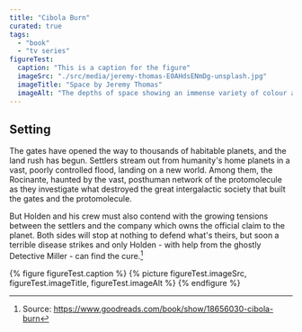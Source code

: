```yaml
---
title: "Cibola Burn"
curated: true
tags:
  - "book"
  - "tv series"
figureTest:
  caption: "This is a caption for the figure"
  imageSrc: "./src/media/jeremy-thomas-E0AHdsENmDg-unsplash.jpg"
  imageTitle: "Space by Jeremy Thomas"
  imageAlt: "The depths of space showing an immense variety of colour across millions of stars."
---
```


## Setting

The gates have opened the way to thousands of habitable planets, and the land rush has begun. Settlers stream out from humanity's home planets in a vast, poorly controlled flood, landing on a new world. Among them, the Rocinante, haunted by the vast, posthuman network of the protomolecule as they investigate what destroyed the great intergalactic society that built the gates and the protomolecule.

But Holden and his crew must also contend with the growing tensions between the settlers and the company which owns the official claim to the planet. Both sides will stop at nothing to defend what's theirs, but soon a terrible disease strikes and only Holden - with help from the ghostly Detective Miller - can find the cure.[^1]

{% figure figureTest.caption %}
  {% picture figureTest.imageSrc, figureTest.imageTitle, figureTest.imageAlt %}
{% endfigure %}

[^1]: Source: https://www.goodreads.com/book/show/18656030-cibola-burn
